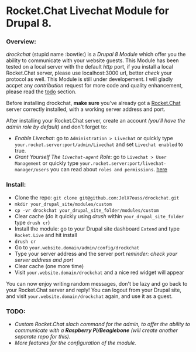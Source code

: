 # Rocket.Chat Livechat Module for Drupal 8.



### Overview:

_drockchat_ (stupid name :bowtie:) is a _Drupal 8 Module_ which offer you the ability to communicate with your website guests. This Module has been tested on a local server with the default _http_ port, if you install a local Rocket.Chat server, please use localhost:3000 url, better _check_ your protocol as well.
This Module is still under developement. I will gladly accpet any _contribution_ request for more code and quality enhancement, please read the [todo](https://github.com/JelX7ouss/drockchat#todo) section.

Before installing drockchat, **make sure** you've already got a [Rocket.Chat](https://github.com/RocketChat/Rocket.Chat) server correctly installed, with a working server address and port.

After installing your Rocket.Chat server, create an account _(you'll have the admin role by default)_ and don't forget to:

- _Enable Livechat_: go to `Administration > Livechat` or quickly type `your.rocket.server:port/admin/Livechat` and set `Livechat enabled` to true.
- _Grant Yourself The `livechat-agent` Role_: go to `Livechat > User Management` or quickly type `your.rocket.server:port/livechat-manager/users` you can read about `roles and permissions`. [here](https://github.com/RocketChat/Rocket.Chat/wiki/Roles-and-Permissions)

### Install:

- Clone the repo: `git clone git@github.com:JelX7ouss/drockchat.git`
- `mkdir your_drupal_site/modules/custom`
- `cp -vr drockchat your_drupal_site_folder/modules/custom`
- Clear cache (do it quickly using _drush_ within `your_drupal_site_folder` type `drush cr`) 
- Install the module: go to your Drupal site dashboard `Extend` and type `Rocket.Live` and hit install
- `drush cr`
- Go to `your.website.domain/admin/config/drockchat`
- Type your server address and the server port _reminder: check your server address and port_
- Clear cache (one more time)
- Visit `your.website.domain/drockchat` and a nice red widget will appear


You can now enjoy writing random messages, don't be lazy and go back to your Rocket.Chat server and reply!
You can logout from your Drupal site, and visit `your.website.domain/drockchat` again, and use it as a guest.



### TODO:

- _Custom Rocket.Chat slach command for the admin, to offer the ability to communicate with a **Raspberry Pi/Beaglebone** (will create another separate repo for this)._
- _More features for the configuration of the module._
